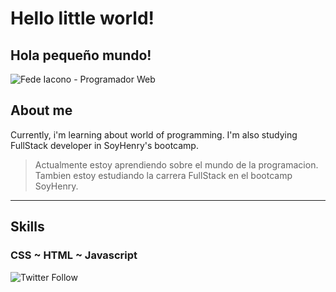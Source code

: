 # Hello little world!
## Hola pequeño mundo!

![Fede Iacono - Programador Web](https://raw.githubusercontent.com/Kikomori1/Kikomori1/master/assets/1.jpg)

## About me

Currently, i'm learning about world of programming. I'm also studying FullStack developer in SoyHenry's bootcamp.

> Actualmente estoy aprendiendo sobre el mundo de la programacion. Tambien estoy estudiando la carrera FullStack en el bootcamp SoyHenry.

***

## Skills

### CSS   ~  HTML  ~  Javascript

![Twitter Follow](https://img.shields.io/twitter/follow/Fedelbt?style=social)
